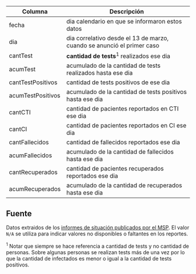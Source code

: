 Columna   | Descripción
----------|---------------------------------------------------
fecha	  |dia calendario en que se informaron estos datos
dia	    | dia correlativo desde el 13 de marzo, cuando se anunció el primer caso
cantTest  |	**cantidad de tests**<sup>1</sup> realizados ese dia
acumTest	|acumulado de la cantidad de tests realizados hasta ese dia
cantTestPositivos |	cantidad de tests positivos de ese dia
acumTestPositivos	  |acumulado de la cantidad de tests positivos hasta ese dia
cantCTI  |	cantidad de pacientes reportados en CTI ese dia
cantCI  |	cantidad de pacientes reportados en CI ese dia
cantFallecidos |	cantidad de fallecidos reportados ese dia
acumFallecidos |acumulado de la cantidad de fallecidos hasta ese dia
cantRecuperados	| cantidad de pacientes recuperados reportados ese dia
acumRecuperados |acumulado de la cantidad de recuperados hasta ese dia

## Fuente

Datos extraidos de los [informes de situación publicados por el MSP](https://www.gub.uy/sistema-nacional-emergencias/comunicacion/noticias/informacion-interes-actualizada-sobre-coronavirus-covid-19-uruguay).
El valor `N/A` se utiliza para indicar valores no disponibles o faltantes en los reportes.

<sup>1</sup> Notar que siempre se hace referencia a cantidad de tests y no cantidad de personas. Sobre algunas personas se realizan tests más de una vez por lo que la cantidad de infectados es menor o igual a la cantidad de tests positivos.